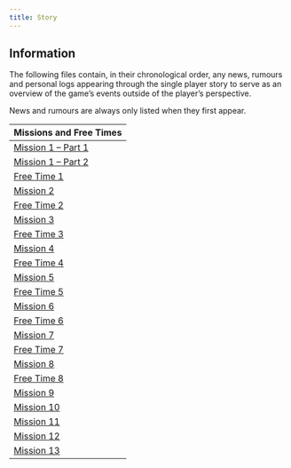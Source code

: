 ```yaml
---
title: Story
---
```


## Information

The following files contain, in their chronological order, any news, rumours and personal logs appearing through the single player story to serve as an overview of the game’s events outside of the player’s perspective.

News and rumours are always only listed when they first appear.

| Missions and Free Times                                             |
| ------------------------------------------------------------------- |
| [Mission 1 – Part 1](./mission01a.md)                               |
| [Mission 1 – Part 2](./mission01b.md)                               |
| [Free Time 1](./freetime01.md)                                      |
| [Mission 2](./mission02.md)                                         |
| [Free Time 2](./freetime02.md)                                      |
| [Mission 3](./mission03.md)                                         |
| [Free Time 3](./freetime03.md)                                      |
| [Mission 4](./mission04.md)                                         |
| [Free Time 4](./freetime04.md)                                      |
| [Mission 5](./mission05.md)                                         |
| [Free Time 5](./freetime05.md)                                      |
| [Mission 6](./mission06.md)                                         |
| [Free Time 6](./freetime06.md)                                      |
| [Mission 7](./mission07.md)                                         |
| [Free Time 7](./freetime07.md)                                      |
| [Mission 8](./mission08.md)                                         |
| [Free Time 8](./freetime08.md)                                      |
| [Mission 9](./mission09.md)                                         |
| [Mission 10](./mission10.md)                                        |
| [Mission 11](./mission11.md)                                        |
| [Mission 12](./mission12.md)                                        |
| [Mission 13](./mission13.md)                                        |
